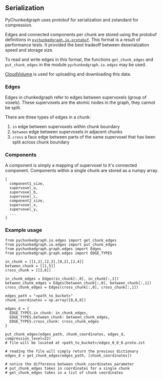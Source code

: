 ## Serialization

PyChunkedgraph uses protobuf for serialization and zstandard for compression.

Edges and connected components per chunk are stored using the protobuf definitions in [`pychunkedgraph.io.protobuf`](https://github.com/seung-lab/PyChunkedGraph/blob/pcgv2/pychunkedgraph/io/protobuf/chunkEdges.proto).
This format is a result of performance tests.
It provided the best tradeoff between deserialzation speed and storage size.

To read and write edges in this format, the functions `get_chunk_edges` and `put_chunk_edges`
in the module `pychunkedgraph.io.edges` may be used.

[CloudVolume](https://github.com/seung-lab/cloud-volume) is used for uploading and downloading this data. 

### Edges

Edges in chunkedgraph refer to edges between supervoxels (group of voxels).
These supervoxels are the atomic nodes in the graph, they cannot be split.

There are three types of edges in a chunk:
1. `in` edge between supervoxels within chunk boundary
2. `between` edge between supervoxels in adjacent chunks
3. `cross` a faux edge between parts of the same supervoxel that has been split across chunk boundary

### Components

A component is simply a mapping of supervoxel to it's connected component.
Components within a single chunk are stored as a numpy array.
```
[
  component1_size,
  supervoxel_a,
  supervoxel_b,
  supervoxel_c,
  component2_size,
  supervoxel_x,
  supervoxel_y,
  ...
]
```

### Example usage

```
from pychunkedgraph.io.edges import get_chunk_edges
from pychunkedgraph.io.edges import put_chunk_edges
from pychunkedgraph.graph.edges import Edges
from pychunkedgraph.graph.edges import EDGE_TYPES

in_chunk = [[1,2],[2,3],[0,2],[2,4]]
between_chunk = [[1,5]]
cross_chunk = [[3,6]]

in_chunk_edges = Edges(in_chunk[:,0], in_chunk[:,1])
between_chunk_edges = Edges(between_chunk[:,0], between_chunk[:,1])
cross_chunk_edges = Edges(cross_chunk[:,0], cross_chunk[:,1])

edges_path = "<path_to_bucket>"
chunk_coordinates = np.array([0,0,0])

edges_d = {
  EDGE_TYPES.in_chunk: in_chunk_edges,
  EDGE_TYPES.between_chunk: between_chunk_edges,
  EDGE_TYPES.cross_chunk: cross_chunk_edges
}

put_chunk_edges(edges_path, chunk_coordinates, edges_d, compression_level=22)
# file will be located at <path_to_bucket>/edges_0_0_0.proto.zst

# reading the file will simply return the previous dictionary
edges_d = get_chunk_edges(edges_path, [chunk_coordinates])

# notice the difference between chunk_coordinates parameter
# put_chunk_edges takes in coordinates for a single chunk
# get_chunk_edges takes in a list of chunk coordinates
```
